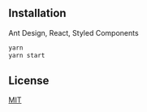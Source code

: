 ## Installation

Ant Design, React, Styled Components

```bash
yarn
yarn start
```

## License
[MIT](https://choosealicense.com/licenses/mit/)